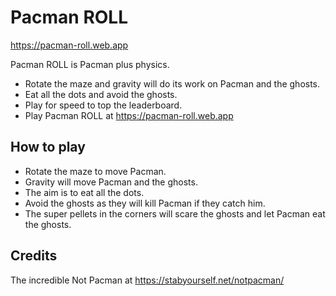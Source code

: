 # Pacman ROLL

https://pacman-roll.web.app 


Pacman ROLL is Pacman plus physics.

* Rotate the maze and gravity will do its work on Pacman and the ghosts.
* Eat all the dots and avoid the ghosts. 
* Play for speed to top the leaderboard. 
* Play Pacman ROLL at https://pacman-roll.web.app  

How to play
-----------

* Rotate the maze to move Pacman.
* Gravity will move Pacman and the ghosts. 
* The aim is to eat all the dots.
* Avoid the ghosts as they will kill Pacman if they catch him.
* The super pellets in the corners will scare the ghosts and let Pacman eat the ghosts.

Credits
-----------
The incredible Not Pacman at https://stabyourself.net/notpacman/